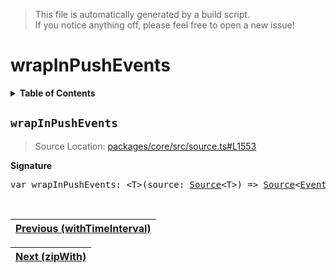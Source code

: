 > This file is automatically generated by a build script.<br>If you notice anything off, please feel free to open a new issue!

# wrapInPushEvents

<details><summary><b>Table of Contents</b></summary><br>

1. [<code>wrapInPushEvents</code>](#wrapInPushEvents)</details>

## <a name="wrapInPushEvents"></a><code>wrapInPushEvents</code>

> Source Location: [packages\/core\/src\/source.ts#L1553](..\/..\/packages\/core\/src\/source.ts#L1553)

<b>Signature</b>

<pre>var wrapInPushEvents: &lt;T&gt;(source: <a href="../03-api-source/00-Source.md#Source-Interface">Source</a>&lt;T&gt;) =&gt; <a href="../03-api-source/00-Source.md#Source-Interface">Source</a>&lt;<a href="../02-api-event/00-Event.md#Event">Event</a>&lt;T&gt;&gt;</pre><br>

| [Previous \(withTimeInterval\)](106-withTimeInterval.md#readme) |
| --- |

<div align="right">

| [Next \(zipWith\)](108-zipWith.md#readme) |
| --- |
</div>
